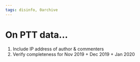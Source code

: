 ```yaml
---
tags: disinfo, 0archive
---
```

# On PTT data...

1. Include IP address of author & commenters
2. Verify completeness for Nov 2019 + Dec 2019 + Jan 2020

